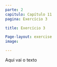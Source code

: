 ```yaml
---
parte: 2
capitulo: Capítulo 11
pagina: Exercício 3

title: Exercício 3

Page-layout: exercise
image:

---
```


Aqui vai o texto
